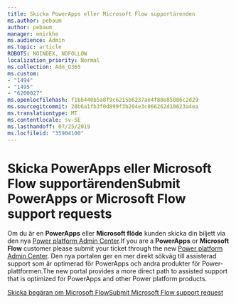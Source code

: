 ```yaml
---
title: Skicka PowerApps eller Microsoft Flow supportärenden
ms.author: pebaum
author: pebaum
manager: mnirkhe
ms.audience: Admin
ms.topic: article
ROBOTS: NOINDEX, NOFOLLOW
localization_priority: Normal
ms.collection: Adm_O365
ms.custom:
- "1494"
- "1495"
- "6200027"
ms.openlocfilehash: f1bb440b5a8f9c6215b6237ae4f88e85086c2d29
ms.sourcegitcommit: 20b6a1fb3f0d899f3b204e3c066262d10623a4ea
ms.translationtype: MT
ms.contentlocale: sv-SE
ms.lasthandoff: 07/25/2019
ms.locfileid: "35904100"
---
```

# <a name="submit-powerapps-or-microsoft-flow-support-requests"></a><span data-ttu-id="63b37-102">Skicka PowerApps eller Microsoft Flow supportärenden</span><span class="sxs-lookup"><span data-stu-id="63b37-102">Submit PowerApps or Microsoft Flow support requests</span></span>

<span data-ttu-id="63b37-103">Om du är en **PowerApps** eller **Microsoft flöde** kunden skicka din biljett via den nya [Power platform Admin Center](https://admin.powerplatform.microsoft.com/support?newTicket&product=15819).</span><span class="sxs-lookup"><span data-stu-id="63b37-103">If you are a **PowerApps** or **Microsoft Flow** customer please submit your ticket through the new [Power platform Admin Center](https://admin.powerplatform.microsoft.com/support?newTicket&product=15819).</span></span> <span data-ttu-id="63b37-104">Den nya portalen ger en mer direkt sökväg till assisterad support som är optimerad för PowerApps och andra produkter för Power-plattformen.</span><span class="sxs-lookup"><span data-stu-id="63b37-104">The new portal provides a more direct path to assisted support that is optimized for PowerApps and other Power platform products.</span></span>

[<span data-ttu-id="63b37-105">Skicka begäran om Microsoft Flow</span><span class="sxs-lookup"><span data-stu-id="63b37-105">Submit Microsoft Flow support request</span></span>](https://admin.powerplatform.microsoft.com/support?newTicket&product=Flow)